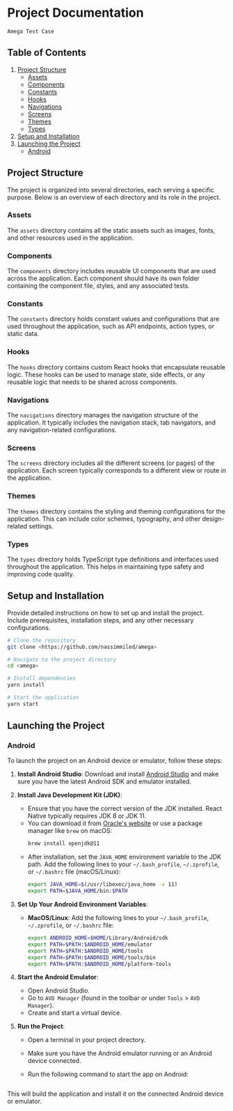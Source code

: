 # Project Documentation

`Amega Test Case`

## Table of Contents

1. [Project Structure](#project-structure)
   - [Assets](#assets)
   - [Components](#components)
   - [Constants](#constants)
   - [Hooks](#hooks)
   - [Navigations](#navigations)
   - [Screens](#screens)
   - [Themes](#themes)
   - [Types](#types)
2. [Setup and Installation](#setup-and-installation)
3. [Launching the Project](#launching-the-project)
   - [Android](#android)

## Project Structure

The project is organized into several directories, each serving a specific purpose. Below is an overview of each directory and its role in the project.

### Assets

The `assets` directory contains all the static assets such as images, fonts, and other resources used in the application.

### Components

The `components` directory includes reusable UI components that are used across the application. Each component should have its own folder containing the component file, styles, and any associated tests.

### Constants

The `constants` directory holds constant values and configurations that are used throughout the application, such as API endpoints, action types, or static data.

### Hooks

The `hooks` directory contains custom React hooks that encapsulate reusable logic. These hooks can be used to manage state, side effects, or any reusable logic that needs to be shared across components.

### Navigations

The `navigations` directory manages the navigation structure of the application. It typically includes the navigation stack, tab navigators, and any navigation-related configurations.

### Screens

The `screens` directory includes all the different screens (or pages) of the application. Each screen typically corresponds to a different view or route in the application.

### Themes

The `themes` directory contains the styling and theming configurations for the application. This can include color schemes, typography, and other design-related settings.

### Types

The `types` directory holds TypeScript type definitions and interfaces used throughout the application. This helps in maintaining type safety and improving code quality.

## Setup and Installation

Provide detailed instructions on how to set up and install the project. Include prerequisites, installation steps, and any other necessary configurations.

```sh
# Clone the repository
git clone <https://github.com/nassimmiled/amega>

# Navigate to the project directory
cd <amega>

# Install dependencies
yarn install

# Start the application
yarn start
```

## Launching the Project

### Android

To launch the project on an Android device or emulator, follow these steps:

1. **Install Android Studio**: Download and install [Android Studio](https://developer.android.com/studio) and make sure you have the latest Android SDK and emulator installed.

2. **Install Java Development Kit (JDK)**:

   - Ensure that you have the correct version of the JDK installed. React Native typically requires JDK 8 or JDK 11.
   - You can download it from [Oracle's website](https://www.oracle.com/java/technologies/javase-jdk11-downloads.html) or use a package manager like `brew` on macOS:
     ```sh
     brew install openjdk@11
     ```
   - After installation, set the `JAVA_HOME` environment variable to the JDK path. Add the following lines to your `~/.bash_profile`, `~/.zprofile`, or `~/.bashrc` file (macOS/Linux):
     ```sh
     export JAVA_HOME=$(/usr/libexec/java_home -v 11)
     export PATH=$JAVA_HOME/bin:$PATH
     ```

3. **Set Up Your Android Environment Variables**:

   - **MacOS/Linux**: Add the following lines to your `~/.bash_profile`, `~/.zprofile`, or `~/.bashrc` file:
     ```sh
     export ANDROID_HOME=$HOME/Library/Android/sdk
     export PATH=$PATH:$ANDROID_HOME/emulator
     export PATH=$PATH:$ANDROID_HOME/tools
     export PATH=$PATH:$ANDROID_HOME/tools/bin
     export PATH=$PATH:$ANDROID_HOME/platform-tools
     ```

4. **Start the Android Emulator**:

   - Open Android Studio.
   - Go to `AVD Manager` (found in the toolbar or under `Tools` > `AVD Manager`).
   - Create and start a virtual device.

5. **Run the Project**:

   - Open a terminal in your project directory.
   - Make sure you have the Android emulator running or an Android device connected.
   - Run the following command to start the app on Android:

     ```yarn run android

     ```

This will build the application and install it on the connected Android device or emulator.

